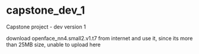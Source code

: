 # capstone_dev_1
Capstone project - dev version 1

download openface_nn4.small2.v1.t7 from internet and use it, since its more than 25MB size, unable to upload here
